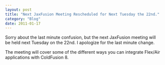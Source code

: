 ```yaml
---
layout: post
title: "Next JaxFusion Meeting Rescheduled for Next Tuesday the 22nd."
category: "Blog"
date: 2011-01-17
---
```



Sorry about the last minute confusion, but the next JaxFusion meeting will be held next Tuesday on the 22nd. I apologize for the last minute change.

The meeting will cover some of the different ways you can integrate Flex/Air applications with ColdFusion 8\.